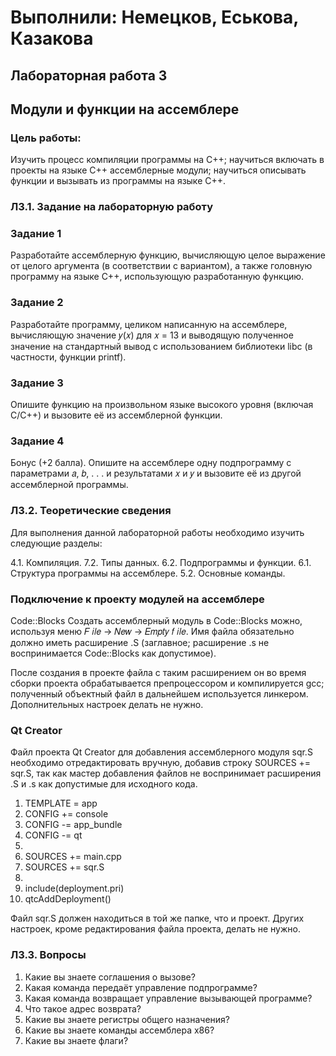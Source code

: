# Выполнили: Немецков, Еськова, Казакова
## Лабораторная работа 3
## Модули и функции на ассемблере

### Цель работы:

Изучить процесс компиляции программы на C++; научиться
включать в проекты на языке C++ ассемблерные модули; научиться описывать
функции и вызывать из программы на языке C++.

### Л3.1. Задание на лабораторную работу

### Задание 1

Разработайте ассемблерную функцию, вычисляющую целое выражение от целого аргумента (в соответствии с вариантом), а также головную
программу на языке C++, использующую разработанную функцию.

### Задание 2

Разработайте программу, целиком написанную на ассемблере, вычисляющую значение 𝑦(𝑥) для 𝑥 = 13 и выводящую полученное значение на стандартный вывод с использованием библиотеки libc (в частности, функции printf).

### Задание 3

Опишите функцию на произвольном языке высокого уровня (включая C/C++) и вызовите её из ассемблерной функции.

### Задание 4

Бонус (+2 балла). Опишите на ассемблере одну подпрограмму
с параметрами 𝑎, 𝑏, . . . и результатами 𝑥 и 𝑦 и вызовите её из другой ассемблерной
программы.


### Л3.2. Теоретические сведения

Для выполнения данной лабораторной работы необходимо изучить следующие
разделы:

4.1. Компиляция.
7.2. Типы данных.
6.2. Подпрограммы и функции.
6.1. Структура программы на ассемблере.
5.2. Основные команды.

### Подключение к проекту модулей на ассемблере

Code::Blocks Создать ассемблерный модуль в Code::Blocks можно, используя
меню 𝐹 𝑖𝑙𝑒 → 𝑁𝑒𝑤 → 𝐸𝑚𝑝𝑡𝑦 𝑓 𝑖𝑙𝑒. Имя файла обязательно должно иметь расширение .S (заглавное; расширение .s не воспринимается Code::Blocks как допустимое).

После создания в проекте файла с таким расширением он во время сборки
проекта обрабатывается препроцессором и компилируется gcc; полученный объектный файл в дальнейшем используется линкером. Дополнительных настроек
делать не нужно.

### Qt Creator

Файл проекта Qt Creator для добавления ассемблерного модуля
sqr.S необходимо отредактировать вручную, добавив строку SOURCES += sqr.S,
так как мастер добавления файлов не воспринимает расширения .S и .s как
допустимые для исходного кода.

1. TEMPLATE = app
2. CONFIG += console
3. CONFIG -= app_bundle
4. CONFIG -= qt
5.
6. SOURCES += main.cpp
7. SOURCES += sqr.S
8.
9. include(deployment.pri)
10. qtcAddDeployment()

Файл sqr.S должен находиться в той же папке, что и проект. Других настроек,
кроме редактирования файла проекта, делать не нужно.

### Л3.3. Вопросы

1. Какие вы знаете соглашения о вызове?
2. Какая команда передаёт управление подпрограмме?
3. Какая команда возвращает управление вызывающей программе?
4. Что такое адрес возврата?
5. Какие вы знаете регистры общего назначения?
6. Какие вы знаете команды ассемблера x86?
7. Какие вы знаете флаги?